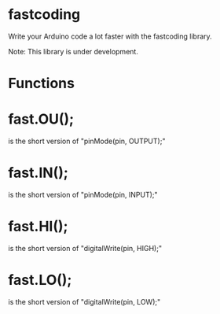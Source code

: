 # fastcoding
Write your Arduino code a lot faster with the fastcoding library.

Note: This library is under development.

# Functions
# fast.OU();
is the short version of "pinMode(pin, OUTPUT);"

# fast.IN();
is the short version of "pinMode(pin, INPUT);"

# fast.HI();
is the short version of "digitalWrite(pin, HIGH);"

# fast.LO();
is the short version of "digitalWrite(pin, LOW);"
